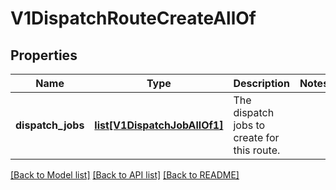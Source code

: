 # V1DispatchRouteCreateAllOf

## Properties
Name | Type | Description | Notes
------------ | ------------- | ------------- | -------------
**dispatch_jobs** | [**list[V1DispatchJobAllOf1]**](V1DispatchJobAllOf1.md) | The dispatch jobs to create for this route. | 

[[Back to Model list]](../README.md#documentation-for-models) [[Back to API list]](../README.md#documentation-for-api-endpoints) [[Back to README]](../README.md)


